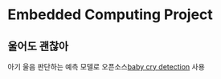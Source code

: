 # Embedded Computing Project  
## 울어도 괜찮아   
아기 울음 판단하는 예측 모델로 오픈소스[baby cry detection](https://github.com/giulbia/baby_cry_detection) 사용

